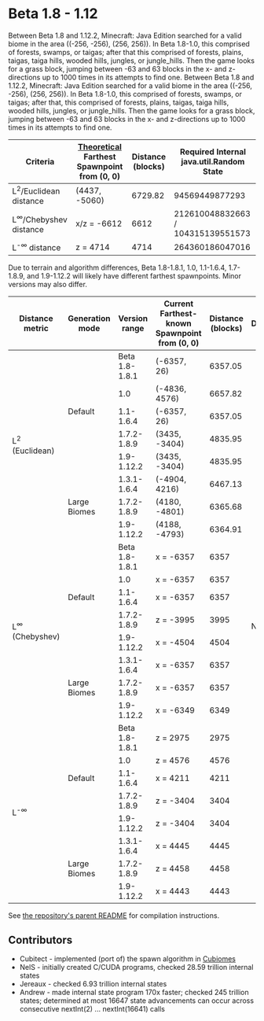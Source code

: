 # Beta 1.8 - 1.12

Between Beta 1.8 and 1.12.2, Minecraft: Java Edition searched for a valid biome in the area ((-256, -256), (256, 256)). In Beta 1.8-1.0, this comprised of forests, swamps, or taigas; after that this comprised of forests, plains, taigas, taiga hills, wooded hills, jungles, or jungle_hills. Then the game looks for a grass block, jumping between -63 and 63 blocks in the x- and z-directions up to 1000 times in its attempts to find one.
Between Beta 1.8 and 1.12.2, Minecraft: Java Edition searched for a valid biome in the area ((-256, -256), (256, 256)). In Beta 1.8-1.0, this comprised of forests, swamps, or taigas; after that, this comprised of forests, plains, taigas, taiga hills, wooded hills, jungles, or jungle_hills. Then the game looks for a grass block, jumping between -63 and 63 blocks in the x- and z-directions up to 1000 times in its attempts to find one.

| Criteria                               | <ins>Theoretical</ins> Farthest Spawnpoint from (0, 0) | Distance (blocks) | Required Internal java.util.Random State |
| -------------------------------------- | ------------------------------------------------------ | ----------------- | ---------------------------------------- |
| L<sup>2</sup>/Euclidean distance       | (4437, -5060)                                          | 6729.82           | 94569449877293                           |
| L<sup>&infin;</sup>/Chebyshev distance | x/z = -6612                                            | 6612              | 212610048832663 / 104315139551573        |
| L<sup>-&infin;</sup> distance          | z = 4714                                               | 4714              | 264360186047016                          |

Due to terrain and algorithm differences, Beta 1.8-1.8.1, 1.0, 1.1-1.6.4, 1.7-1.8.9, and 1.9-1.12.2 will likely have different farthest spawnpoints. Minor versions may also differ.

<table>
	<thead>
		<tr> <th>Distance metric</th> <th>Generation mode</th> <th>Version range</th> <th>Current Farthest-known Spawnpoint from (0, 0)</th> <th>Distance (blocks)</th> <th>Discoverer</th> </tr>
	</thead>
	<tbody>
		<tr> <td rowspan=8>L<sup>2</sup> (Euclidean)</td> <td rowspan=5>Default</td> <td>Beta 1.8-1.8.1</td> <td>(-6357, 26)</td>   <td>6357.05</td> <td rowspan=24>NelS</td> </tr>
		<tr>                                                                         <td>1.0</td>            <td>(-4836, 4576)</td> <td>6657.82</td> </tr>
		<tr>                                                                         <td>1.1-1.6.4</td>      <td>(-6357, 26)</td>   <td>6357.05</td> </tr>
		<tr>                                                                         <td>1.7.2-1.8.9</td>    <td>(3435, -3404)</td> <td>4835.95</td> </tr>
		<tr>                                                                         <td>1.9-1.12.2</td>     <td>(3435, -3404)</td> <td>4835.95</td> </tr>
		<tr>                                              <td rowspan=3>Large Biomes</td> <td>1.3.1-1.6.4</td> <td>(-4904, 4216)</td> <td>6467.13</td> </tr>
		<tr>                                                                              <td>1.7.2-1.8.9</td> <td>(4180, -4801)</td> <td>6365.68</td> </tr>
		<tr>                                                                              <td>1.9-1.12.2</td>  <td>(4188, -4793)</td> <td>6364.91</td> </tr>
		<tr> <td rowspan=8>L<sup>&infin;</sup> (Chebyshev)</td> <td rowspan=5>Default</td> <td>Beta 1.8-1.8.1</td> <td>x = -6357</td> <td>6357</td> </tr>
		<tr>                                                                               <td>1.0</td>            <td>x = -6357</td> <td>6357</td> </tr>
		<tr>                                                                               <td>1.1-1.6.4</td>      <td>x = -6357</td> <td>6357</td> </tr>
		<tr>                                                                               <td>1.7.2-1.8.9</td>    <td>z = -3995</td> <td>3995</td> </tr>
		<tr>                                                                               <td>1.9-1.12.2</td>     <td>x = -4504</td> <td>4504</td> </tr>
		<tr>                                                    <td rowspan=3>Large Biomes</td> <td>1.3.1-1.6.4</td> <td>x = -6357</td> <td>6357</td> </tr>
		<tr>                                                                                    <td>1.7.2-1.8.9</td> <td>x = -6357</td> <td>6357</td> </tr>
		<tr>                                                                                    <td>1.9-1.12.2</td>  <td>x = -6349</td> <td>6349</td> </tr>
		<tr> <td rowspan=8>L<sup>-&infin;</sup></td> <td rowspan=5>Default</td> <td>Beta 1.8-1.8.1</td> <td>z = 2975</td>  <td>2975</td> </tr>
		<tr>                                                                    <td>1.0</td>            <td>z = 4576</td>  <td>4576</td> </tr>
		<tr>                                                                    <td>1.1-1.6.4</td>      <td>x = 4211</td>  <td>4211</td> </tr>
		<tr>                                                                    <td>1.7.2-1.8.9</td>    <td>z = -3404</td> <td>3404</td> </tr>
		<tr>                                                                    <td>1.9-1.12.2</td>     <td>z = -3404</td> <td>3404</td> </tr>
		<tr>                                         <td rowspan=3>Large Biomes</td> <td>1.3.1-1.6.4</td> <td>x = 4445</td> <td>4445</td> </tr>
		<tr>                                                                         <td>1.7.2-1.8.9</td> <td>z = 4458</td> <td>4458</td> </tr>
		<tr>                                                                         <td>1.9-1.12.2</td>  <td>x = 4443</td> <td>4443</td> </tr>
	</tbody>
</table>

See [the repository's parent README](../../README.md) for compilation instructions.

## Contributors
- Cubitect - implemented (port of) the spawn algorithm in [Cubiomes](https://github.com/Cubitect/cubiomes)
- NelS - initially created C/CUDA programs, checked 28.59 trillion internal states
- Jereaux - checked 6.93 trillion internal states
- Andrew - made internal state program 170x faster; checked 245 trillion states; determined at most 16647 state advancements can occur across consecutive nextInt(2) ... nextInt(16641) calls